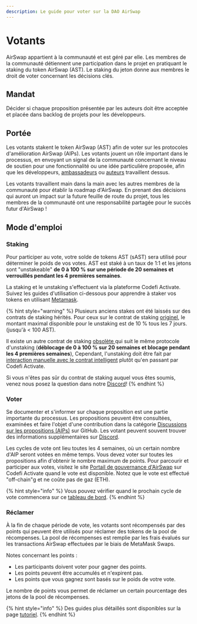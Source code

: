```yaml
---
description: Le guide pour voter sur la DAO AirSwap
---
```


# Votants

AirSwap appartient à la communauté et est géré par elle. Les membres de la communauté détiennent une participation dans le projet en pratiquant le staking du token AirSwap (AST). Le staking du jeton donne aux membres le droit de voter concernant les décisions clés.

## Mandat

Décider si chaque proposition présentée par les auteurs doit être acceptée et placée dans backlog de projets pour les développeurs.

## Portée

Les votants stakent le token AirSwap \(AST\) afin de voter sur les protocoles d'amélioration AirSwap \(AIPs\). Les votants jouent un rôle important dans le processus, en envoyant un signal de la communauté concernant le niveau de soutien pour une fonctionnalité ou une idée particulière proposée, afin que les développeurs, [ambassadeurs](ambassadors.md) ou [auteurs](authors.md) travaillent dessus.

Les votants travaillent main dans la main avec les autres membres de la communauté pour établir la roadmap d'AirSwap. En prenant des décisions qui auront un impact sur la future feuille de route du projet, tous les membres de la communauté ont une responsabilité partagée pour le succès futur d'AirSwap !

## Mode d'emploi

### Staking

Pour participer au vote, votre solde de tokens AST (sAST) sera utilisé pour déterminer le poids de vos votes. AST est staké à un taux de 1:1 et les jetons sont "unstakeable" **de 0 à 100 % sur une période de 20 semaines et verrouillés pendant les 4 premières semaines**.

La staking et le unstaking s'effectuent via la plateforme Codefi Activate. Suivez les guides d'utilisation ci-dessous pour apprendre à staker vos tokens en utilisant [Metamask](https://metamask.io/).

{% hint style="warning" %}
Plusieurs anciens stakes ont été laissés sur des contrats de staking hérités. Pour ceux sur le contrat de staking [originel](https://etherscan.io/address/0xa4C5107184a88D4B324Dd10D98a11dd8037823Fe), le montant maximal disponible pour le unstaking est de 10 % tous les 7 jours. \(jusqu'à &lt; 100 AST\).

Il existe un autre contrat de staking [obsolète ](https://etherscan.io/address/0x704c5818b574358dfb5225563852639151a943ec) qui suit le même protocole d'unstaking (**déblocage de 0 à 100 % sur 20 semaines et blocage pendant les 4 premières semaines**), Cependant, l'unstaking doit être fait par [interaction manuelle avec le contrat intelligent](tutorials.md) plutôt qu'en passant par Codefi Activate.

Si vous n'êtes pas sûr du contrat de staking auquel vous êtes soumis, venez nous posez la question dans notre [Discord](https://chat.airswap.io)!
{% endhint %}

### Voter

Se documenter et s'informer sur chaque proposition est une partie importante du processus. Les propositions peuvent être consultées, examinées et faire l'objet d'une contribution dans la catégorie [Discussions sur les propositions \(AIPs\)](https://github.com/airswap/airswap-aips/issues) sur GitHub. Les votant peuvent souvent trouver des informations supplémentaires sur [Discord](https://chat.airswap.io/).

Les cycles de vote ont lieu toutes les 4 semaines, où un certain nombre d'AIP seront votées en même temps. Vous devez voter sur toutes les propositions afin d'obtenir le nombre maximum de points. Pour parcourir et participer aux votes, visitez le site [Portail de gouvernance d'AirSwap](https://activate.codefi.network/staking/airswap/governance) sur Codefi Activate quand le vote est disponible. Notez que le vote est effectué "off-chain"g et ne coûte pas de gaz (ETH).

{% hint style="info" %}
Vous pouvez vérifier quand le prochain cycle de vote commencera sur ce [tableau de bord](https://dune.xyz/agrimony/airswap_3).
{% endhint %}

### Réclamer

À la fin de chaque période de vote, les votants sont récompensés par des points qui peuvent être utilisés pour réclamer des tokens de la pool de récompenses. La pool de récompenses est remplie par les frais évalués sur les transactions AirSwap effectuées par le biais de MetaMask Swaps.

Notes concernant les points :

* Les participants doivent voter pour gagner des points.
* Les points peuvent être accumulés et n'expirent pas.
* Les points que vous gagnez sont basés sur le poids de votre vote.

Le nombre de points vous permet de réclamer un certain pourcentage des jetons de la pool de récompenses.

{% hint style="info" %}
Des guides plus détaillés sont disponibles sur la page [tutoriel](tutorials.md).
{% endhint %}

